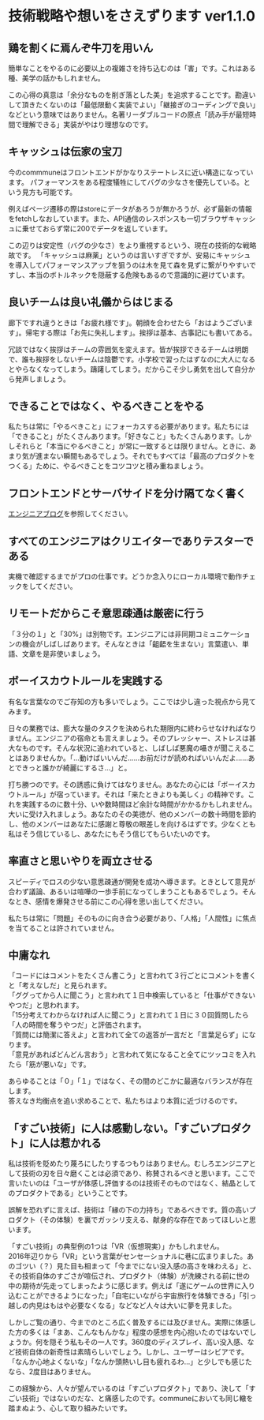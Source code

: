 技術戦略や想いをさえずります ver1.1.0
===


## 鶏を割くに焉んぞ牛刀を用いん
簡単なことをやるのに必要以上の複雑さを持ち込むのは「害」です。これはある種、美学の話かもしれません。

この心得の真意は「余分なものを削ぎ落とした美」を追求することです。勘違いして頂きたくないのは「最低限動く実装でよい」「継接ぎのコーディングで良い」などという意味ではありません。名著リーダブルコードの原点「読み手が最短時間で理解できる」実装がやはり理想なのです。


## キャッシュは伝家の宝刀

今のcommmuneはフロントエンドがかなりステートレスに近い構造になっています。
パフォーマンスをある程度犠牲にしてバグの少なさを優先している。という見方も可能です。

例えばページ遷移の際はstoreにデータがあろうが無かろうが、必ず最新の情報をfetchしなおしています。また、API通信のレスポンスも一切ブラウザキャッシュに乗せておらず常に200でデータを返しています。

この辺りは安定性（バグの少なさ）をより重視するという、現在の技術的な戦略故です。
「キャッシュは麻薬」というのは言いすぎですが、安易にキャッシュを導入してパフォーマンスアップを狙うのは木を見て森を見ずに繋がりやすいですし、本当のボトルネックを隠蔽する危険もあるので意識的に避けています。 



## 良いチームは良い礼儀からはじまる
廊下ですれ違うときは「お疲れ様です」。朝顔を合わせたら「おはようございます」。帰宅する際は「お先に失礼します」。挨拶は基本、古事記にも書いてある。

冗談ではなく挨拶はチームの雰囲気を変えます。皆が挨拶できるチームは明朗で、誰も挨拶をしないチームは陰鬱です。小学校で習ったはずなのに大人になるとやらなくなってしまう。躊躇してしまう。だからこそ少し勇気を出して自分から発声しましょう。



## できることではなく、やるべきことをやる
私たちは常に「やるべきこと」にフォーカスする必要があります。私たちには「できること」がたくさんあります。「好きなこと」もたくさんあります。しかしそれらと「本当にやるべきこと」が常に一致するとは限りません。ときに、あまり気が進まない瞬間もあるでしょう。それでもすべては「最高のプロダクトをつくる」ために、やるべきことをコツコツと積み重ねましょう。



## フロントエンドとサーバサイドを分け隔てなく書く
[エンジニアブログ](https://commmune.hatenablog.com/entry/commmune-architecture#%E7%B5%84%E7%B9%94%E3%82%A2%E3%83%BC%E3%82%AD%E3%83%86%E3%82%AF%E3%83%81%E3%83%A3)を参照してください。


## すべてのエンジニアはクリエイターでありテスターである
実機で確認するまでがプロの仕事です。どうか念入りにローカル環境で動作チェックをしてください。


## リモートだからこそ意思疎通は厳密に行う
「３分の１」と「30%」は別物です。エンジニアには非同期コミュニケーションの機会がしばしばあります。そんなときは「齟齬を生まない」言葉遣い、単語、文章を是非使いましょう。


## ボーイスカウトルールを実践する
有名な言葉なのでご存知の方も多いでしょう。ここでは少し違った視点から見てみます。

日々の業務では、膨大な量のタスクを決められた期限内に終わらせなければなりません。エンジニアの宿命とも言えましょう。そのプレッシャー、ストレスは甚大なものです。そんな状況に追われていると、しばしば悪魔の囁きが聞こえることはありませんか。「…動けばいいんだ……お前だけが読めればいいんだよ……あとできっと誰かが綺麗にするさ…」と。

打ち勝つのです。その誘惑に負けてはなりません。あなたの心には「ボーイスカウトルール」が宿っています。それは「来たときよりも美しく」の精神です。これを実践するのに数十分、いや数時間ほど余計な時間がかかるかもしれません。大いに受け入れましょう。あなたのその美徳が、他のメンバーの数十時間を節約し、他のメンバーはあなたに感謝と尊敬の眼差しを向けるはずです。少なくとも私はそう信じているし、あなたにもそう信じてもらいたいのです。



## 率直さと思いやりを両立させる
スピーディでロスの少ない意思疎通が開発を成功へ導きます。ときとして意見が合わず議論、あるいは喧嘩の一歩手前になってしまうこともあるでしょう。そんなとき、感情を爆発させる前にこの心得を思い出してください。

私たちは常に「問題」そのものに向き合う必要があり、「人格」「人間性」に焦点を当てることは許されていません。



## 中庸なれ
「コードにはコメントをたくさん書こう」と言われて３行ごとにコメントを書くと「考えなしだ」と見られます。  
「ググってから人に聞こう」と言われて１日中検索していると「仕事ができないやつだ」と思われます。  
「15分考えてわからなければ人に聞こう」と言われて１日に３０回質問したら「人の時間を奪うやつだ」と評価されます。  
「質問には簡潔に答えよ」と言われて全ての返答が一言だと「言葉足らず」になります。  
「意見があればどんどん言おう」と言われて気になること全てにツッコミを入れたら「筋が悪いな」です。  

あらゆることは「０」「１」ではなく、その間のどこかに最適なバランスが存在します。  
答えなき均衡点を追い求めることで、私たちはより本質に近づけるのです。



## 「すごい技術」に人は感動しない。「すごいプロダクト」に人は惹かれる
私は技術を貶めたり蔑ろにしたりするつもりはありません。むしろエンジニアとして技術の刃を日々磨くことは必須であり、称賛されるべきと思います。ここで言いたいのは「ユーザが体感し評価するのは技術そのものではなく、結晶としてのプロダクトである」ということです。

誤解を恐れずに言えば、技術は「縁の下の力持ち」であるべきです。質の高いプロダクト（その体験）を裏でガッシリ支える、献身的な存在であってほしいと思います。

「すごい技術」の典型例の1つは「VR（仮想現実）」かもしれません。  
2016年辺りから「VR」という言葉がセンセーショナルに巷に広まりました。あのゴツい（？）見た目も相まって「今までにない没入感の高さを味わえる」と、その技術自体のすごさが喧伝され、プロダクト（体験）が洗練される前に世の中の期待が先走ってしまったように感じます。例えば「遂にゲームの世界に入り込むことができるようになった」「自宅にいながら宇宙旅行を体験できる」「引っ越しの内見はもはや必要なくなる」などなど人々は大いに夢を見ました。

しかしご覧の通り、今までのところ広く普及するには及びません。実際に体感した方の多くは「まあ、こんなもんかな」程度の感想を内心抱いたのではないでしょうか。何を隠そう私もその一人です。360度のディスプレイ、高い没入感、など技術自体の新奇性は素晴らしいでしょう。しかし、ユーザーはシビアです。「なんか心地よくないな」「なんか頭熱いし目も疲れるわ…」と少しでも感じたなら、2度目はありません。

この経験から、人々が望んでいるのは「すごいプロダクト」であり、決して「すごい技術」ではないのだな、と痛感したのです。communeにおいても同じ轍を踏まぬよう、心して取り組みたいです。


